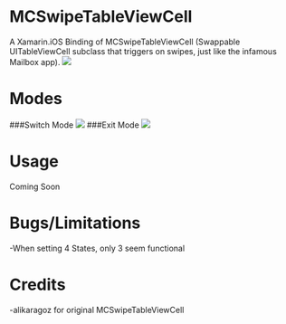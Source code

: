 MCSwipeTableViewCell
====================

A Xamarin.iOS Binding of MCSwipeTableViewCell (Swappable UITableViewCell subclass that triggers on swipes, just like the infamous Mailbox app).
<img src="https://raw.github.com/alikaragoz/MCSwipeTableViewCell/master/github-assets/mcswipe-front.png" />

Modes
====================
###Switch Mode
<img src="https://raw.github.com/alikaragoz/MCSwipeTableViewCell/master/github-assets/mcswipe-switch.gif" />
###Exit Mode
<img src="https://raw.github.com/alikaragoz/MCSwipeTableViewCell/master/github-assets/mcswipe-exit.gif" />


Usage
====================
Coming Soon


Bugs/Limitations
====================
-When setting 4 States, only 3 seem functional<br />


Credits
====================
-alikaragoz for original MCSwipeTableViewCell
